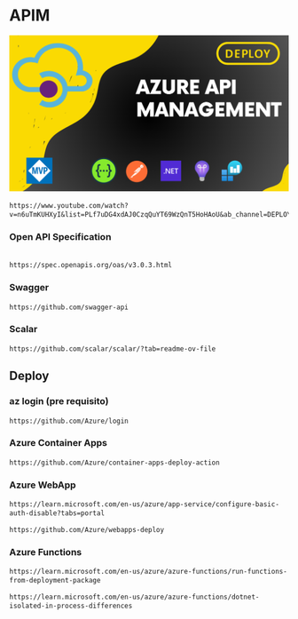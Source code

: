 # APIM

![APIM](./docs/img/capa.png)

```
https://www.youtube.com/watch?v=n6uTmKUHXyI&list=PLf7uDG4xdAJ0CzqQuYT69WzQnT5HoHAoU&ab_channel=DEPLOY
```

### Open API Specification

```

https://spec.openapis.org/oas/v3.0.3.html
```

### Swagger

```
https://github.com/swagger-api
```

### Scalar

```
https://github.com/scalar/scalar/?tab=readme-ov-file
```

## Deploy

### az login (pre requisito)

```
https://github.com/Azure/login
```

### Azure Container Apps

```
https://github.com/Azure/container-apps-deploy-action
```

### Azure WebApp

```
https://learn.microsoft.com/en-us/azure/app-service/configure-basic-auth-disable?tabs=portal
```

```
https://github.com/Azure/webapps-deploy
```

### Azure Functions

```
https://learn.microsoft.com/en-us/azure/azure-functions/run-functions-from-deployment-package
```

```
https://learn.microsoft.com/en-us/azure/azure-functions/dotnet-isolated-in-process-differences
```
